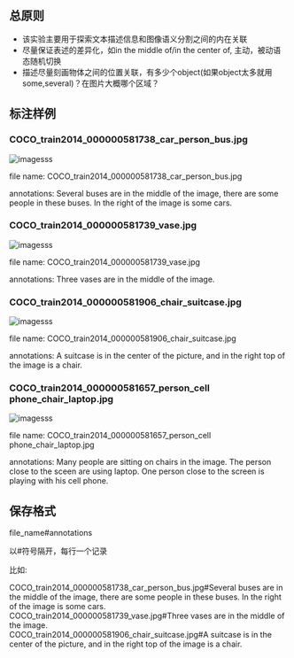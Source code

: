 

## 总原则

*  该实验主要用于探索文本描述信息和图像语义分割之间的内在关联
*  尽量保证表述的差异化，如in the middle of/in the center of, 主动，被动语态随机切换
*  描述尽量刻画物体之间的位置关联，有多少个object(如果object太多就用some,several)？在图片大概哪个区域？



## 标注样例


### COCO_train2014_000000581738_car_person_bus.jpg

![imagesss](images/COCO_train2014_000000581738_car_person_bus.jpg)

file name: COCO_train2014_000000581738_car_person_bus.jpg

annotations: Several buses are in the middle of the image, there are some people in these buses. In the right of the image is some cars.


### COCO_train2014_000000581739_vase.jpg

![imagesss](images/COCO_train2014_000000581739_vase.jpg)

file name: COCO_train2014_000000581739_vase.jpg

annotations: Three vases are in the middle of the image.

### COCO_train2014_000000581906_chair_suitcase.jpg

![imagesss](images/COCO_train2014_000000581906_chair_suitcase.jpg)

file name: COCO_train2014_000000581906_chair_suitcase.jpg

annotations: A suitcase is in the center of the picture, and in the right top of the image is a chair.

### COCO_train2014_000000581657_person_cell phone_chair_laptop.jpg

![imagesss](images/COCO_train2014_000000581657_person_cellphone_chair_laptop.jpg)

file name: COCO_train2014_000000581657_person_cell phone_chair_laptop.jpg

annotations: Many people are sitting on chairs in the image. The person close to the sceen are using laptop. One person close to the screen is playing with his cell phone.




## 保存格式

file_name#annotations

以#符号隔开，每行一个记录

比如:

COCO_train2014_000000581738_car_person_bus.jpg#Several buses are in the middle of the image, there are some people in these buses. In the right of the image is some cars.
<br>COCO_train2014_000000581739_vase.jpg#Three vases are in the middle of the image.
<br>COCO_train2014_000000581906_chair_suitcase.jpg#A suitcase is in the center of the picture, and in the right top of the image is a chair.


